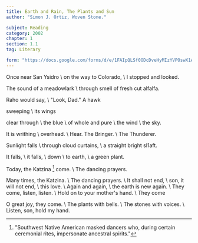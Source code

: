 ```yaml
---
title: Earth and Rain, The Plants and Sun
author: "Simon J. Ortiz, Woven Stone."

subject: Reading
category: 2002
chapter: 1
section: 1.1
tag: Literary

form: "https://docs.google.com/forms/d/e/1FAIpQLSf0ODcDveHyMIzYVPOswX1A7rpRT7MAneJCxDy99P8lmJgpcA/viewform"
---
```

Once near San Ysidro \\
on the way to Colorado, \\
I stopped and looked.

The sound of a meadowlark \\
through smell of fresh cut alfalfa.

Raho would say, \\
"Look, Dad." A hawk

sweeping \\
its wings

clear through \\
the blue \\
of whole and pure \\
the wind \\
the sky.

It is writhing \\
overhead. \\
Hear. The Bringer. \\
The Thunderer.

Sunlight falls \\
through cloud curtains, \\
a straight bright sl1aft.

It falls, \\
it falls, \\
down \\
to earth, \\
a green plant.

Today, the Katzina [^1] come. \\
The dancing prayers.

Many times, the Katzina. \\
The dancing prayers. \\
It shall not end, \\
son, it will not end, \\
this love. \\
Again and again, \\
the earth is new again. \\
They come, listen, listen. \\
Hold on to your mother's hand. \\
They come

O great joy, they come. \\
The plants with bells. \\
The stones with voices. \\
Listen, son, hold my hand.

[^1]: "Southwest Native American masked dancers who, during certain ceremonial rites, impersonate ancestral spirits."